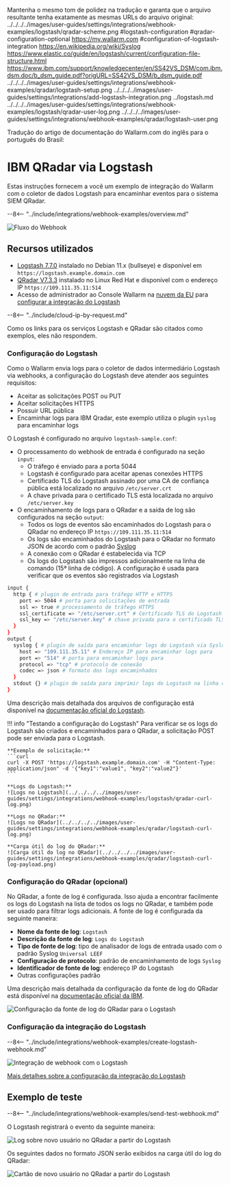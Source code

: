 Mantenha o mesmo tom de polidez na tradução e garanta que o arquivo resultante tenha exatamente as mesmas URLs do arquivo original:
../../../../images/user-guides/settings/integrations/webhook-examples/logstash/qradar-scheme.png
#logstash-configuration
#qradar-configuration-optional
https://my.wallarm.com
#configuration-of-logstash-integration
https://en.wikipedia.org/wiki/Syslog
https://www.elastic.co/guide/en/logstash/current/configuration-file-structure.html
https://www.ibm.com/support/knowledgecenter/en/SS42VS_DSM/com.ibm.dsm.doc/b_dsm_guide.pdf?origURL=SS42VS_DSM/b_dsm_guide.pdf
../../../../images/user-guides/settings/integrations/webhook-examples/qradar/logstash-setup.png
../../../../images/user-guides/settings/integrations/add-logstash-integration.png
../logstash.md
../../../../images/user-guides/settings/integrations/webhook-examples/logstash/qradar-user-log.png
../../../../images/user-guides/settings/integrations/webhook-examples/qradar/logstash-user.png

Tradução do artigo de documentação do Wallarm.com do inglês para o português do Brasil:

# IBM QRadar via Logstash

Estas instruções fornecem a você um exemplo de integração do Wallarm com o coletor de dados Logstash para encaminhar eventos para o sistema SIEM QRadar.

--8<-- "../include/integrations/webhook-examples/overview.md"

![Fluxo do Webhook](../../../../images/user-guides/settings/integrations/webhook-examples/logstash/qradar-scheme.png)

## Recursos utilizados

* [Logstash 7.7.0](#logstash-configuration) instalado no Debian 11.x (bullseye) e disponível em `https://logstash.example.domain.com`
* [QRadar V7.3.3](#qradar-configuration-optional) instalado no Linux Red Hat e disponível com o endereço IP `https://109.111.35.11:514`
* Acesso de administrador ao Console Wallarm na [nuvem da EU](https://my.wallarm.com) para [configurar a integração do Logstash](#configuration-of-logstash-integration)

--8<-- "../include/cloud-ip-by-request.md"

Como os links para os serviços Logstash e QRadar são citados como exemplos, eles não respondem.

### Configuração do Logstash

Como o Wallarm envia logs para o coletor de dados intermediário Logstash via webhooks, a configuração do Logstash deve atender aos seguintes requisitos:

* Aceitar as solicitações POST ou PUT
* Aceitar solicitações HTTPS
* Possuir URL pública
* Encaminhar logs para IBM Qradar, este exemplo utiliza o plugin `syslog` para encaminhar logs

O Logstash é configurado no arquivo `logstash-sample.conf`:

* O processamento do webhook de entrada é configurado na seção `input`:
    * O tráfego é enviado para a porta 5044
    * Logstash é configurado para aceitar apenas conexões HTTPS
    * Certificado TLS do Logstash assinado por uma CA de confiança pública está localizado no arquivo `/etc/server.crt`
    * A chave privada para o certificado TLS está localizada no arquivo `/etc/server.key`
* O encaminhamento de logs para o QRadar e a saída de log são configurados na seção `output`:
    * Todos os logs de eventos são encaminhados do Logstash para o QRadar no endereço IP `https://109.111.35.11:514`
    * Os logs são encaminhados do Logstash para o QRadar no formato JSON de acordo com o padrão [Syslog](https://en.wikipedia.org/wiki/Syslog)
    * A conexão com o QRadar é estabelecida via TCP
    * Os logs do Logstash são impressos adicionalmente na linha de comando (15ª linha de código). A configuração é usada para verificar que os eventos são registrados via Logstash

```bash linenums="1"
input {
  http { # plugin de entrada para tráfego HTTP e HTTPS
    port => 5044 # porta para solicitações de entrada
    ssl => true # processamento de tráfego HTTPS
    ssl_certificate => "/etc/server.crt" # Certificado TLS do Logstash
    ssl_key => "/etc/server.key" # chave privada para o certificado TLS
  }
}
output {
  syslog { # plugin de saída para encaminhar logs do Logstash via Syslog
    host => "109.111.35.11" # Endereço IP para encaminhar logs para
    port => "514" # porta para encaminhar logs para
    protocol => "tcp" # protocolo de conexão
    codec => json # formato dos logs encaminhados
  }
  stdout {} # plugin de saída para imprimir logs do Logstash na linha de comando
}
```

Uma descrição mais detalhada dos arquivos de configuração está disponível na [documentação oficial do Logstash](https://www.elastic.co/guide/en/logstash/current/configuration-file-structure.html).

!!! info "Testando a configuração do Logstash"
    Para verificar se os logs do Logstash são criados e encaminhados para o QRadar, a solicitação POST pode ser enviada para o Logstash.

    **Exemplo de solicitação:**
    ```curl
    curl -X POST 'https://logstash.example.domain.com' -H "Content-Type: application/json" -d '{"key1":"value1", "key2":"value2"}'
    ```

    **Logs do Logstash:**
    ![Logs no Logstash](../../../../images/user-guides/settings/integrations/webhook-examples/logstash/qradar-curl-log.png)

    **Logs no QRadar:**
    ![Logs no QRadar](../../../../images/user-guides/settings/integrations/webhook-examples/qradar/logstash-curl-log.png)

    **Carga útil do log do QRadar:**
    ![Carga útil do log no QRadar](../../../../images/user-guides/settings/integrations/webhook-examples/qradar/logstash-curl-log-payload.png)

### Configuração do QRadar (opcional)

No QRadar, a fonte de log é configurada. Isso ajuda a encontrar facilmente os logs do Logstash na lista de todos os logs no QRadar, e também pode ser usado para filtrar logs adicionais. A fonte de log é configurada da seguinte maneira:

* **Nome da fonte de log**: `Logstash`
* **Descrição da fonte de log**: `Logs do Logstash`
* **Tipo de fonte de log**: tipo de analisador de logs de entrada usado com o padrão Syslog `Universal LEEF`
* **Configuração de protocolo**: padrão de encaminhamento de logs `Syslog`
* **Identificador de fonte de log**: endereço IP do Logstash
* Outras configurações padrão

Uma descrição mais detalhada da configuração da fonte de log do QRadar está disponível na [documentação oficial da IBM](https://www.ibm.com/support/knowledgecenter/en/SS42VS_DSM/com.ibm.dsm.doc/b_dsm_guide.pdf?origURL=SS42VS_DSM/b_dsm_guide.pdf).

![Configuração da fonte de log do QRadar para o Logstash](../../../../images/user-guides/settings/integrations/webhook-examples/qradar/logstash-setup.png)

### Configuração da integração do Logstash

--8<-- "../include/integrations/webhook-examples/create-logstash-webhook.md"

![Integração de webhook com o Logstash](../../../../images/user-guides/settings/integrations/add-logstash-integration.png)

[Mais detalhes sobre a configuração da integração do Logstash](../logstash.md)

## Exemplo de teste

--8<-- "../include/integrations/webhook-examples/send-test-webhook.md"

O Logstash registrará o evento da seguinte maneira:

![Log sobre novo usuário no QRadar a partir do Logstash](../../../../images/user-guides/settings/integrations/webhook-examples/logstash/qradar-user-log.png)

Os seguintes dados no formato JSON serão exibidos na carga útil do log do QRadar:

![Cartão de novo usuário no QRadar a partir do Logstash](../../../../images/user-guides/settings/integrations/webhook-examples/qradar/logstash-user.png)